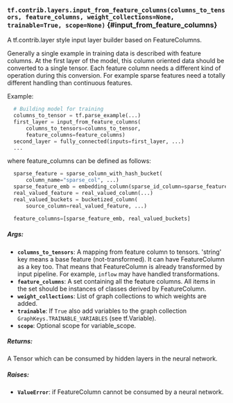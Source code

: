 ### `tf.contrib.layers.input_from_feature_columns(columns_to_tensors, feature_columns, weight_collections=None, trainable=True, scope=None)` {#input_from_feature_columns}

A tf.contrib.layer style input layer builder based on FeatureColumns.

Generally a single example in training data is described with feature columns.
At the first layer of the model, this column oriented data should be converted
to a single tensor. Each feature column needs a different kind of operation
during this conversion. For example sparse features need a totally different
handling than continuous features.

Example:

```python
  # Building model for training
  columns_to_tensor = tf.parse_example(...)
  first_layer = input_from_feature_columns(
      columns_to_tensors=columns_to_tensor,
      feature_columns=feature_columns)
  second_layer = fully_connected(inputs=first_layer, ...)
  ...
```

where feature_columns can be defined as follows:

```python
  sparse_feature = sparse_column_with_hash_bucket(
      column_name="sparse_col", ...)
  sparse_feature_emb = embedding_column(sparse_id_column=sparse_feature, ...)
  real_valued_feature = real_valued_column(...)
  real_valued_buckets = bucketized_column(
      source_column=real_valued_feature, ...)

  feature_columns=[sparse_feature_emb, real_valued_buckets]
```

##### Args:


*  <b>`columns_to_tensors`</b>: A mapping from feature column to tensors. 'string' key
    means a base feature (not-transformed). It can have FeatureColumn as a
    key too. That means that FeatureColumn is already transformed by input
    pipeline. For example, `inflow` may have handled transformations.
*  <b>`feature_columns`</b>: A set containing all the feature columns. All items in the
    set should be instances of classes derived by FeatureColumn.
*  <b>`weight_collections`</b>: List of graph collections to which weights are added.
*  <b>`trainable`</b>: If `True` also add variables to the graph collection
    `GraphKeys.TRAINABLE_VARIABLES` (see tf.Variable).
*  <b>`scope`</b>: Optional scope for variable_scope.

##### Returns:

  A Tensor which can be consumed by hidden layers in the neural network.

##### Raises:


*  <b>`ValueError`</b>: if FeatureColumn cannot be consumed by a neural network.

